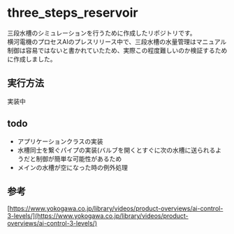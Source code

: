 # three_steps_reservoir

三段水槽のシミュレーションを行うために作成したリポジトリです。  
横河電機のプロセスAIのプレスリリース中で、三段水槽の水量管理はマニュアル制御は容易ではないと書かれていたため、実際この程度難しいのか検証するために作成しました。

## 実行方法
実装中

## todo
- アプリケーションクラスの実装
- 水槽同士を繋ぐパイプの実装(バルブを開くとすぐに次の水槽に送られるようだと制御が簡単な可能性があるため
- メインの水槽が空になった時の例外処理

## 参考
[https://www.yokogawa.co.jp/library/videos/product-overviews/ai-control-3-levels/](https://www.yokogawa.co.jp/library/videos/product-overviews/ai-control-3-levels/)
